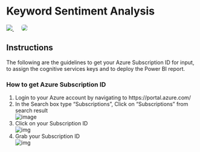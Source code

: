 <h1>Keyword Sentiment Analysis</h1>
<a href="https://msdeployapp20190307110050.azurewebsites.net/" target="_blank">
    <img src="http://azuredeploy.net/deploybutton.png"/>
</a>
&nbsp;&nbsp;&nbsp;&nbsp;
<a href="https://setupdataapp20190211120818.azurewebsites.net/" target="_blank">
    <img src="http://139.59.61.161/setupdata5.jpg"/ style="border-radius:5px;">
</a>
<br>
<h2>Instructions</h2>
<p>The following are the guidelines to get your Azure Subscription ID for input, to assign the cognitive services keys and to deploy the Power BI report.</p>
<h3>How to get Azure Subscription ID</h3>
<ol>
	<li>Login to your Azure account by navigating to https://portal.azure.com/</li>
	<li>In the Search box type “Subscriptions”, Click on “Subscriptions” from search result</li>
	  <img src="http://139.59.61.161/MicrosoftDeployment/1.%20Getting%20Subscription/1.PNG" alt="image" style="max-width:100%;">
    <li>Click on your Subscription ID</li>
      <img src="http://139.59.61.161/MicrosoftDeployment/1.%20Getting%20Subscription/2.PNG" alt="img" style="max-width:100%;">
    <li>Grab your Subscription ID</li>
      <img src="http://139.59.61.161/MicrosoftDeployment/1.%20Getting%20Subscription/3.PNG" alt="img" style="max-width:100%;">
</ol>